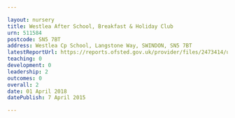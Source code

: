 ```yaml
---

layout: nursery
title: Westlea After School, Breakfast & Holiday Club
urn: 511584
postcode: SN5 7BT
address: Westlea Cp School, Langstone Way, SWINDON, SN5 7BT
latestReportUrl: https://reports.ofsted.gov.uk/provider/files/2473414/urn/511584.pdf
teaching: 0
development: 0
leadership: 2
outcomes: 0
overall: 2
date: 01 April 2018 
datePublish: 7 April 2015

---
```


